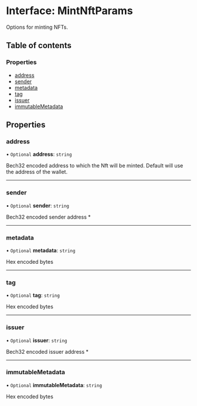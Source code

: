 # Interface: MintNftParams

Options for minting NFTs.

## Table of contents

### Properties

- [address](MintNftParams.md#address)
- [sender](MintNftParams.md#sender)
- [metadata](MintNftParams.md#metadata)
- [tag](MintNftParams.md#tag)
- [issuer](MintNftParams.md#issuer)
- [immutableMetadata](MintNftParams.md#immutablemetadata)

## Properties

### address

• `Optional` **address**: `string`

Bech32 encoded address to which the Nft will be minted. Default will use the
address of the wallet.

___

### sender

• `Optional` **sender**: `string`

Bech32 encoded sender address *

___

### metadata

• `Optional` **metadata**: `string`

Hex encoded bytes

___

### tag

• `Optional` **tag**: `string`

Hex encoded bytes

___

### issuer

• `Optional` **issuer**: `string`

Bech32 encoded issuer address *

___

### immutableMetadata

• `Optional` **immutableMetadata**: `string`

Hex encoded bytes
